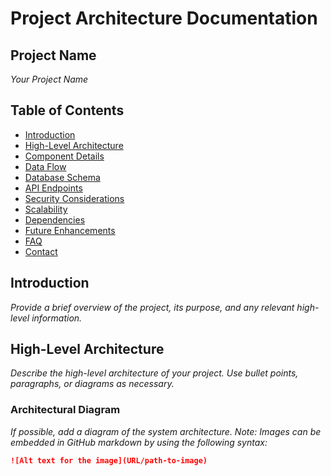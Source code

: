 # Project Architecture Documentation

## Project Name
*Your Project Name*

## Table of Contents
- [Introduction](#introduction)
- [High-Level Architecture](#high-level-architecture)
- [Component Details](#component-details)
- [Data Flow](#data-flow)
- [Database Schema](#database-schema)
- [API Endpoints](#api-endpoints)
- [Security Considerations](#security-considerations)
- [Scalability](#scalability)
- [Dependencies](#dependencies)
- [Future Enhancements](#future-enhancements)
- [FAQ](#faq)
- [Contact](#contact)

## Introduction
*Provide a brief overview of the project, its purpose, and any relevant high-level information.*

## High-Level Architecture
*Describe the high-level architecture of your project. Use bullet points, paragraphs, or diagrams as necessary.*

### Architectural Diagram
*If possible, add a diagram of the system architecture. Note: Images can be embedded in GitHub markdown by using the following syntax:*
```markdown
![Alt text for the image](URL/path-to-image)
